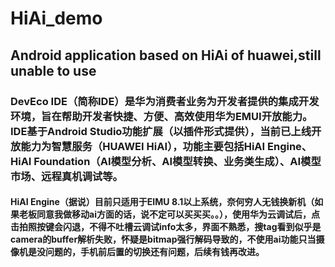 # HiAi_demo
## Android application based on HiAi of huawei,still unable to use
### DevEco IDE（简称IDE）是华为消费者业务为开发者提供的集成开发环境，旨在帮助开发者快捷、方便、高效使用华为EMUI开放能力。IDE基于Android Studio功能扩展（以插件形式提供），当前已上线开放能力为智慧服务（HUAWEI HiAI），功能主要包括HiAI Engine、HiAI Foundation（AI模型分析、AI模型转换、业务类生成）、AI模型市场、远程真机调试等。
#### HiAI Engine（据说）目前只适用于EIMU 8.1以上系统，奈何穷人无钱换新机（如果老板同意我做移动ai方面的话，说不定可以买买买。。），使用华为云调试后，点击拍照按键会闪退，不得不吐槽云调试info太多，界面不熟悉，搜tag看到似乎是camera的buffer解析失败，怀疑是bitmap强行解码导致的，不使用ai功能只当摄像机是没问题的，手机前后置的切换还有问题，后续有钱再改进。
